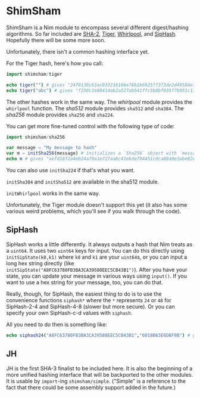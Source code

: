 
ShimSham
========

ShimSham is a Nim module to encompass several different digest/hashing algorithms. So far included are [SHA-2](https://en.wikipedia.org/wiki/SHA-2), [Tiger](https://en.wikipedia.org/wiki/Tiger_%28cryptography%29), [Whirlpool](https://en.wikipedia.org/wiki/Whirlpool_%28cryptography%29), and [SipHash](http://en.wikipedia.org/wiki/SipHash). Hopefully there will be some more soon.

Unfortunately, there isn't a common hashing interface yet.

For the Tiger hash, here's how you call:
```nim
import shimsham/tiger

echo tiger("") # gives "24f0130c63ac933216166e76b1bb925ff373de2d49584e7a"
echo tiger("abc") # gives "f258c1e88414ab2a527ab541ffc5b8bf935f7b951c132951"
```

The other hashes work in the same way. The *whirlpool* module provides the `whirlpool` function. The *sha512* module provides `sha512` and `sha384`. The *sha256* module provides `sha256` and `sha224`. 

You can get more fine-tuned control with the following type of code:

```nim
import shimsham/sha256

var message = "My message to hash"
var m = initSha256(message) # initializes a `Sha256` object with `message`
echo m # gives "aefd1872a4eb24a79a1e727aa8c41ebde794451c0ca89a0e3abe82e45a477afc"
```
You can also use `initSha224` if that's what you want.

`initSha384` and `initSha512` are available in the sha512 module.

`initWhirlpool` works in the same way.

Unfortunately, the Tiger module doesn't support this yet (it also has some various weird problems, which you'll see if you walk through the code).


SipHash
-------

SipHash works a little differently. It always outputs a hash that Nim treats as a `uint64`. It uses two `uint64` keys for input. You can do this directly using `initSipState(k0,k1)` where `k0` and `k1` are your `uint64`s, or you can input a long hex string directly (like `initSipState("A8FC63780FB3BA3CA39580EEC5CB43B1")`). After you have your state, you can update your message in various ways using `input()`. If you want to use a hex string for your message, too, you can do that.

Really, though, for SipHash, the easiest thing to do is to use the convenience functions `siphash*` where the `*` represents `24` or `48` for SipHash-2-4 and SipHash-4-8 (slower but more secure). Or you can specify your own SipHash-c-d values with `siphash`.

All you need to do then is something like:

```nim
echo siphash24("A8FC63780FB3BA3CA39580EEC5CB43B1","6018B63E6DBF9B") # gives "701bdf2ea1c82585"
```

JH
--

JH is the first SHA-3 finalist to be included here. It is also the beginning of a more unified hashing interface that will be backported to the other modules. It is usable by `import`-ing `shimsham/simple`. ("Simple" is a reference to the fact that there could be some assembly support added in the future.)